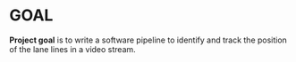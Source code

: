 # GOAL

**Project goal** is to write a software pipeline to identify and 
track the position of the lane lines in a video stream.